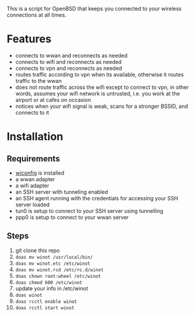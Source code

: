 This is a script for OpenBSD that keeps you connected to your wireless
connections at all times.

# Features

* connects to wwan and reconnects as needed
* connects to wifi and reconnects as needed
* connects to vpn and reconnects as needed
* routes traffic according to vpn when its available, otherwise it routes
  traffic to the wwan
* does not route traffic across the wifi except to connect to vpn, in other
  words, assumes your wifi network is untrusted, i.e. you work at the airport or
  at cafes on occasion
* notices when your wifi signal is weak, scans for a stronger BSSID, and
  connects to it

# Installation

## Requirements

* [wiconfig][1] is installed
* a wwan adapter
* a wifi adapter
* an SSH server with tunneling enabled
* an SSH agent running with the credentials for accessing your SSH server loaded
* tun0 is setup to connect to your SSH server using tunnelling
* ppp0 is setup to connect to your wwan server

## Steps

1. git clone this repo
1. ````doas mv winot /usr/local/bin/````
1. ````doas mv winot.etc /etc/winot````
1. ````doas mv winot.rcd /etc/rc.d/winot````
1. ````doas chown root:wheel /etc/winot````
1. ````doas chmod 600 /etc/winot````
1. update your info in /etc/winot
1. ````doas winot````
1. ````doas rcctl enable winot````
1. ````doas rcctl start winot````

  [1]: https://github.com/devious/wiconfig
